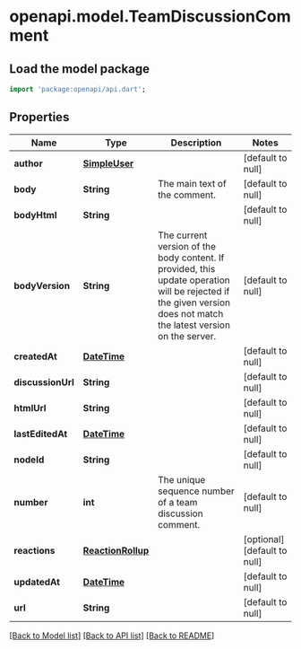 # openapi.model.TeamDiscussionComment

## Load the model package
```dart
import 'package:openapi/api.dart';
```

## Properties
Name | Type | Description | Notes
------------ | ------------- | ------------- | -------------
**author** | [**SimpleUser**](SimpleUser.md) |  | [default to null]
**body** | **String** | The main text of the comment. | [default to null]
**bodyHtml** | **String** |  | [default to null]
**bodyVersion** | **String** | The current version of the body content. If provided, this update operation will be rejected if the given version does not match the latest version on the server. | [default to null]
**createdAt** | [**DateTime**](DateTime.md) |  | [default to null]
**discussionUrl** | **String** |  | [default to null]
**htmlUrl** | **String** |  | [default to null]
**lastEditedAt** | [**DateTime**](DateTime.md) |  | [default to null]
**nodeId** | **String** |  | [default to null]
**number** | **int** | The unique sequence number of a team discussion comment. | [default to null]
**reactions** | [**ReactionRollup**](ReactionRollup.md) |  | [optional] [default to null]
**updatedAt** | [**DateTime**](DateTime.md) |  | [default to null]
**url** | **String** |  | [default to null]

[[Back to Model list]](../README.md#documentation-for-models) [[Back to API list]](../README.md#documentation-for-api-endpoints) [[Back to README]](../README.md)


